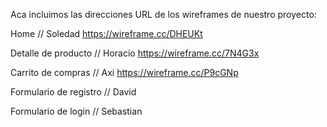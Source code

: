 Aca incluimos las direcciones URL de los wireframes de nuestro proyecto:

Home // Soledad
https://wireframe.cc/DHEUKt

Detalle de producto // Horacio
https://wireframe.cc/7N4G3x

Carrito de compras // Axi
https://wireframe.cc/P9cGNp

Formulario de registro // David

Formulario de login // Sebastian

